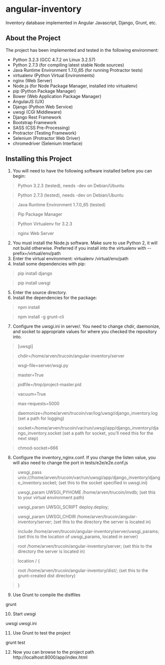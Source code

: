 angular-inventory
=================

Inventory database implemented in Angular Javascript, Django, Grunt, etc.

About the Project
-----------------

The project has been implemented and tested in the following environment:

- Python 3.2.3 (GCC 4.7.2 on Linux 3.2.57)
- Python 2.7.3 (for compiling latest stable Node sources)
- Java Runtime Environment 1.7.0_65 (for running Protractor tests)
- virtualenv (Python Virtual Environments)
- nginx (Web Server)
- Node.js (for Node Package Manager, installed into virtualenv)
- pip (Python Package Manager)
- Bower (Web Application Package Manager)
- AngularJS (UX)
- Django (Python Web Service)
- uwsgi (CGI Middleware)
- Django Rest Framework
- Bootstrap Framework
- SASS (CSS Pre-Processing)
- Protractor (Testing Framework)
- Selenium (Protractor Web Driver)
- chromedriver (Selenium Interface)

Installing this Project
-----------------------

1. You will need to have the following software installed before you can begin:
> Python 3.2.3 (tested), needs -dev on Debian/Ubuntu

> Python 2.7.3 (tested), needs -dev on Debian/Ubuntu

> Java Runtime Environment 1.7.0_65 (tested)

> Pip Package Manager

> Python Virtualenv for 3.2.3

> nginx Web Server

2. You must install the Node.js software. Make sure to use Python 2, it will not build otherwise. Preferred if you install into the virtualenv with --prefix=/virtual/env/path
3. Enter the virtual environment: virtualenv /virtual/env/path
4. Install some dependencies with pip:

> pip install django

> pip install uwsgi

5. Enter the source directory.
6. Install the dependencies for the package:

> npm install

> npm install -g grunt-cli

7. Configure the uwsgi.ini in server/. You need to change chdir, daemonize, and socket to appropriate values for where you checked the repository into.

>[uwsgi]

>chdir=/home/arven/trucoin/angular-inventory/server

>wsgi-file=server/wsgi.py

>master=True

>pidfile=/tmp/project-master.pid

>vacuum=True

>max-requests=5000

>daemonize=/home/arven/trucoin/var/log/uwsgi/django_inventory.log (set a path for logging)

>socket=/home/arven/trucoin/var/run/uwsgi/app/django_inventory/django_inventory.socket (set a path for socket, you'll need this for the next step)

>chmod-socket=666

8. Configure the inventory_nginx.conf. If you change the listen value, you will also need to change the port in tests/e2e/e2e.conf.js

>uwsgi_pass  unix:///home/arven/trucoin/var/run/uwsgi/app/django_inventory/django_inventory.socket; (set this to the socket specified in uwsgi.ini)

>uwsgi_param UWSGI_PYHOME /home/arven/trucoin/invdb; (set this to your virtual environment path)

>uwsgi_param UWSGI_SCRIPT deploy.deploy;

>uwsgi_param UWSGI_CHDIR /home/arven/trucoin/angular-inventory/server; (set this to the directory the server is located in)

>include     /home/arven/trucoin/angular-inventory/server/uwsgi_params; (set this to the location of uwsgi_params, located in server)

>root        /home/arven/trucoin/angular-inventory/server; (set this to the directory the server is located in)

> 

>location / {

>    root        /home/arven/trucoin/angular-inventory/dist/; (set this to the grunt-created dist directory)

>}

9. Use Grunt to compile the distfiles

grunt

10. Start uwsgi

uwsgi uwsgi.ini

11. Use Grunt to test the project

grunt test

12. Now you can browse to the project path http://localhost:8000/app/index.html
